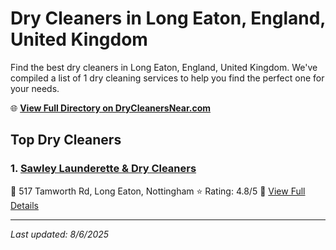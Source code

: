# Dry Cleaners in Long Eaton, England, United Kingdom

Find the best dry cleaners in Long Eaton, England, United Kingdom. We've compiled a list of 1 dry cleaning services to help you find the perfect one for your needs.

🌐 **[View Full Directory on DryCleanersNear.com](https://drycleanersnear.com/city/United%20Kingdom/England/Long%20Eaton)**

## Top Dry Cleaners

### 1. [Sawley Launderette & Dry Cleaners](https://drycleanersnear.com/dryCleaner/6891669e2c4a23913ff11550/sawley-launderette-dry-cleaners)
📍 517 Tamworth Rd, Long Eaton, Nottingham
⭐ Rating: 4.8/5
🔗 [View Full Details](https://drycleanersnear.com/dryCleaner/6891669e2c4a23913ff11550/sawley-launderette-dry-cleaners)


---

*Last updated: 8/6/2025*
